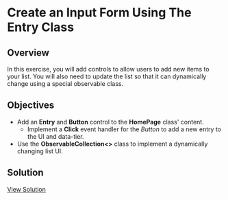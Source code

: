 # Create an Input Form Using The Entry Class

## Overview

In this exercise, you will add controls to allow users to add new items to your list. You will also need to update the list so that it can dynamically change using a special observable class.

## Objectives

- Add an **Entry** and **Button** control to the **HomePage** class' content.
  - Implement a **Click** event handler for the *Button* to add a new entry to the UI and data-tier.
- Use the **ObservableCollection<>** class to implement a dynamically changing list UI.

## Solution

[View Solution](solution.md)
